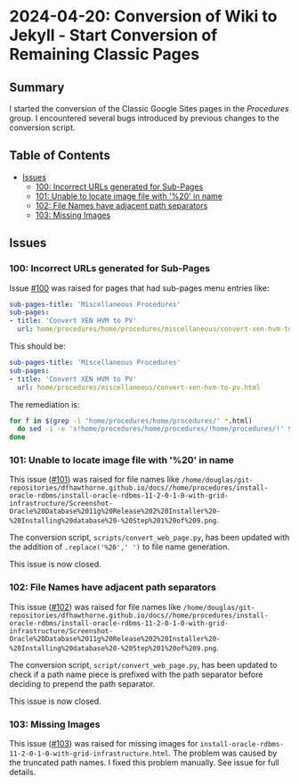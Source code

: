 # 2024-04-20: Conversion of Wiki to Jekyll - Start Conversion of Remaining Classic Pages

## Summary

I started the conversion of the Classic Google Sites pages in the _Procedures_ group. I encountered several bugs introduced by previous changes to the conversion script.

## Table of Contents

* [Issues](#issues)
  * [100: Incorrect URLs generated for Sub-Pages](#100-incorrect-urls-generated-for-sub-pages)
  * [101: Unable to locate image file with '%20' in name](#101-unable-to-locate-image-file-with-20-in-name)
  * [102: File Names have adjacent path separators](#102-file-names-have-adjacent-path-separators)
  * [103: Missing Images](#103-missing-images)

## Issues

### 100: Incorrect URLs generated for Sub-Pages

Issue [#100](https://github.com/dfhawthorne/dfhawthorne.github.io/issues/100) was raised for pages that had sub-pages menu entries like:

```yaml
sub-pages-title: 'Miscellaneous Procedures'
sub-pages:
- title: 'Convert XEN HVM to PV'
  url: home/procedures/home/procedures/miscellaneous/convert-xen-hvm-to-pv.html
```

This should be:

```yaml
sub-pages-title: 'Miscellaneous Procedures'
sub-pages:
- title: 'Convert XEN HVM to PV'
  url: home/procedures/miscellaneous/convert-xen-hvm-to-pv.html
```

The remediation is:

```bash
for f in $(grep -l 'home/procedures/home/procedures/' *.html)
  do sed -i -e 's!home/procedures/home/procedures/!home/procedures/!' $f
done
```

### 101: Unable to locate image file with '%20' in name

This issue ([#101](https://github.com/dfhawthorne/dfhawthorne.github.io/issues/101)) was raised for file names like `/home/douglas/git-repositories/dfhawthorne.github.io/docs//home/procedures/install-oracle-rdbms/install-oracle-rdbms-11-2-0-1-0-with-grid-infrastructure/Screenshot-Oracle%20Database%2011g%20Release%202%20Installer%20-%20Installing%20database%20-%20Step%201%20of%209.png`.

The conversion script, `scripts/convert_web_page.py`, has been updated with the addition of `.replace('%20',' ')` to file name generation.

This issue is now closed.

### 102: File Names have adjacent path separators

This issue ([#102](https://github.com/dfhawthorne/dfhawthorne.github.io/issues/102)) was raised for file names like `/home/douglas/git-repositories/dfhawthorne.github.io/docs//home/procedures/install-oracle-rdbms/install-oracle-rdbms-11-2-0-1-0-with-grid-infrastructure/Screenshot-Oracle%20Database%2011g%20Release%202%20Installer%20-%20Installing%20database%20-%20Step%201%20of%209.png`.

The conversion script, `script/convert_web_page.py`, has been updated to check if a path name piece is prefixed with the path separator before deciding to prepend the path separator.

This issue is now closed.

### 103: Missing Images

This issue ([#103](https://github.com/dfhawthorne/dfhawthorne.github.io/issues/103)) was raised for missing images for `install-oracle-rdbms-11-2-0-1-0-with-grid-infrastructure.html`. The problem was caused by the truncated path names. I fixed this problem manually. See issue for full details.
